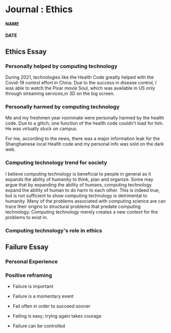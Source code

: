 # Journal : Ethics
#### NAME
#### DATE


## Ethics Essay

### Personally helped by computing technology
During 2021, technologies like the Health Code greatly helped with
the Covid-19 control effort in China. Due to the success in disease
control, I was able to watch the Pixar movie Soul, which was available in US only
through streaming services,in 3D on the big screen.


### Personally harmed by computing technology
Me and my freshmen year roommate were personally harmed by the health
code. Due to a glitch, one function of the health code couldn't load
for him. He was virtually stuck on campus. 

For me, according to the news, there was a major information leak for the Shanghainese local Health
code and my personal info was sold on the dark web.

### Computing technology trend for society
I believe computing technology is beneficial to people in general as it expands the
ability of humanity to think, plan and organize. Some may argue that by expanding 
the ability of humans, computing technology expand the ability of human to do harm to 
each other. This is indeed true, but is not sufficient to show computing technology is 
detrimental to humanity. Many of the problems associated with computing science are
can trace their origins to structural problems that predate computing technology. Computing
technology merely creates a new context for the problems to exist in.

### Computing technology's role in ethics



## Failure Essay

### Personal Experience


### Positive reframing

* Failure is important

* Failure is a momentary event

* Fail often in order to succeed sooner

* Failing is easy; trying again takes courage

* Failure can be controlled
